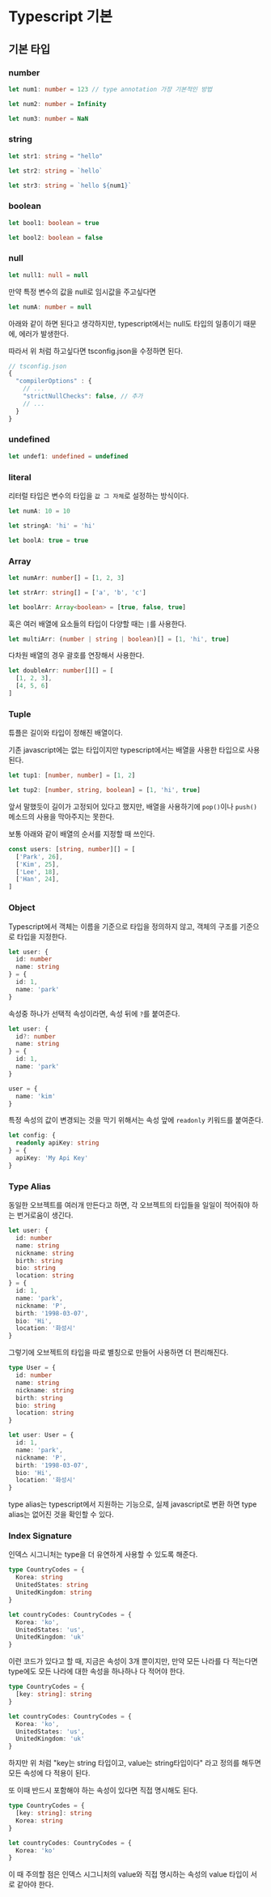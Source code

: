 # Typescript 기본

## 기본 타입

### **number**

```ts
let num1: number = 123 // type annotation 가장 기본적인 방법

let num2: number = Infinity

let num3: number = NaN
```

### **string**

```ts
let str1: string = "hello"

let str2: string = `hello`

let str3: string = `hello ${num1}`
```

### **boolean**

```ts
let bool1: boolean = true

let bool2: boolean = false
```

### **null**

```ts
let null1: null = null
```

만약 특정 변수의 값을 null로 임시값을 주고싶다면

```ts
let numA: number = null
```

아래와 같이 하면 된다고 생각하지만, typescript에서는 null도 타입의 일종이기 때문에, 에러가 발생한다.

따라서 위 처럼 하고싶다면 tsconfig.json을 수정하면 된다.

```ts
// tsconfig.json
{
  "compilerOptions" : {
    // ...
    "strictNullChecks": false, // 추가
    // ...
  }
}
```

### **undefined**

```ts
let undef1: undefined = undefined
```

### **literal**

리터럴 타입은 변수의 타입을 `값 그 자체`로 설정하는 방식이다.

```ts
let numA: 10 = 10

let stringA: 'hi' = 'hi'

let boolA: true = true
```

### **Array**

```ts
let numArr: number[] = [1, 2, 3]

let strArr: string[] = ['a', 'b', 'c']

let boolArr: Array<boolean> = [true, false, true]
```

혹은 여러 배열에 요소들의 타입이 다양할 때는 `|`를 사용한다.

```ts
let multiArr: (number | string | boolean)[] = [1, 'hi', true]
```

다차원 배열의 경우 괄호를 연장해서 사용한다.

```ts
let doubleArr: number[][] = [
  [1, 2, 3],
  [4, 5, 6]
]
```

### Tuple

튜플은 길이와 타입이 정해진 배열이다.

기존 javascript에는 없는 타입이지만 typescript에서는 배열을 사용한 타입으로 사용된다.

```ts
let tup1: [number, number] = [1, 2]

let tup2: [number, string, boolean] = [1, 'hi', true]
```

앞서 말했듯이 길이가 고정되어 있다고 했지만, 배열을 사용하기에 `pop()`이나 `push()` 메소드의 사용을 막아주지는 못한다.

보통 아래와 같이 배열의 순서를 지정할 때 쓰인다.

```ts
const users: [string, number][] = [
  ['Park', 26],
  ['Kim', 25],
  ['Lee', 18],
  ['Han', 24],
]
```

### **Object**

Typescript에서 객체는 이름을 기준으로 타입을 정의하지 않고, 객체의 구조를 기준으로 타입을 지정한다.

```ts
let user: {
  id: number
  name: string
} = {
  id: 1,
  name: 'park'
}
```

속성중 하나가 선택적 속성이라면, 속성 뒤에 `?`를 붙여준다.

```ts
let user: {
  id?: number
  name: string
} = {
  id: 1,
  name: 'park'
}

user = {
  name: 'kim'
}
```

특정 속성의 값이 변경되는 것을 막기 위해서는 속성 앞에 `readonly` 키워드를 붙여준다.

```ts
let config: {
  readonly apiKey: string
} = {
  apiKey: 'My Api Key'
}
```

### **Type Alias**

동일한 오브젝트를 여러개 만든다고 하면, 각 오브젝트의 타입들을 일일이 적어줘야 하는 번거로움이 생긴다.

```ts
let user: {
  id: number
  name: string
  nickname: string
  birth: string
  bio: string
  location: string
} = {
  id: 1,
  name: 'park',
  nickname: 'P',
  birth: '1998-03-07',
  bio: 'Hi',
  location: '화성시'
}
```

그렇기에 오브젝트의 타입을 따로 별칭으로 만들어 사용하면 더 편리해진다.

```ts
type User = {
  id: number
  name: string
  nickname: string
  birth: string
  bio: string
  location: string
}

let user: User = {
  id: 1,
  name: 'park',
  nickname: 'P',
  birth: '1998-03-07',
  bio: 'Hi',
  location: '화성시'
}
```

type alias는 typescript에서 지원하는 기능으로, 실제 javascript로 변환 하면 type alias는 없어진 것을 확인할 수 있다.

### Index Signature

인덱스 시그니처는 type을 더 유연하게 사용할 수 있도록 해준다.

```ts
type CountryCodes = {
  Korea: string
  UnitedStates: string
  UnitedKingdom: string
}

let countryCodes: CountryCodes = {
  Korea: 'ko',
  UnitedStates: 'us',
  UnitedKingdom: 'uk'
}
```

이런 코드가 있다고 할 때, 지금은 속성이 3개 뿐이지만, 만약 모든 나라를 다 적는다면 type에도 모든 나라에 대한 속성을 하나하나 다 적어야 한다.

```ts
type CountryCodes = {
  [key: string]: string
}

let countryCodes: CountryCodes = {
  Korea: 'ko',
  UnitedStates: 'us',
  UnitedKingdom: 'uk'
}
```

하지만 위 처럼 "key는 string 타입이고, value는 string타입이다" 라고 정의를 해두면 모든 속성에 다 적용이 된다.

또 이때 반드시 포함해야 하는 속성이 있다면 직접 명시해도 된다.

```ts
type CountryCodes = {
  [key: string]: string
  Korea: string
}

let countryCodes: CountryCodes = {
  Korea: 'ko'
}
```

이 때 주의할 점은 인덱스 시그니처의 value와 직접 명시하는 속성의 value 타입이 서로 같아야 한다.